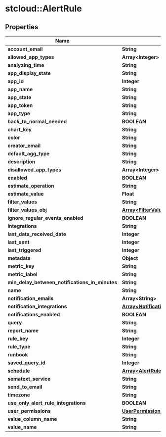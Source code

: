 # stcloud::AlertRule

## Properties
| Name                                           | Type                                                                           | Description | Notes      |
| ---------------------------------------------- | ------------------------------------------------------------------------------ | ----------- | ---------- |
| **account_email**                              | **String**                                                                     |             | [optional] |
| **allowed_app_types**                          | **Array&lt;Integer&gt;**                                                       |             | [optional] |
| **analyzing_time**                             | **String**                                                                     |             | [optional] |
| **app_display_state**                          | **String**                                                                     |             | [optional] |
| **app_id**                                     | **Integer**                                                                    |             | [optional] |
| **app_name**                                   | **String**                                                                     |             | [optional] |
| **app_state**                                  | **String**                                                                     |             | [optional] |
| **app_token**                                  | **String**                                                                     |             | [optional] |
| **app_type**                                   | **String**                                                                     |             | [optional] |
| **back_to_normal_needed**                      | **BOOLEAN**                                                                    |             | [optional] |
| **chart_key**                                  | **String**                                                                     |             | [optional] |
| **color**                                      | **String**                                                                     |             | [optional] |
| **creator_email**                              | **String**                                                                     |             | [optional] |
| **default_agg_type**                           | **String**                                                                     |             | [optional] |
| **description**                                | **String**                                                                     |             | [optional] |
| **disallowed_app_types**                       | **Array&lt;Integer&gt;**                                                       |             | [optional] |
| **enabled**                                    | **BOOLEAN**                                                                    |             | [optional] |
| **estimate_operation**                         | **String**                                                                     |             | [optional] |
| **estimate_value**                             | **Float**                                                                      |             | [optional] |
| **filter_values**                              | **String**                                                                     |             | [optional] |
| **filter_values_obj**                          | [**Array&lt;FilterValue&gt;**](FilterValue.md)                                 |             | [optional] |
| **ignore_regular_events_enabled**              | **BOOLEAN**                                                                    |             | [optional] |
| **integrations**                               | **String**                                                                     |             | [optional] |
| **last_data_received_date**                    | **Integer**                                                                    |             | [optional] |
| **last_sent**                                  | **Integer**                                                                    |             | [optional] |
| **last_triggered**                             | **Integer**                                                                    |             | [optional] |
| **metadata**                                   | **Object**                                                                     |             | [optional] |
| **metric_key**                                 | **String**                                                                     |             | [optional] |
| **metric_label**                               | **String**                                                                     |             | [optional] |
| **min_delay_between_notifications_in_minutes** | **String**                                                                     |             | [optional] |
| **name**                                       | **String**                                                                     |             | [optional] |
| **notification_emails**                        | **Array&lt;String&gt;**                                                        |             | [optional] |
| **notification_integrations**                  | [**Array&lt;NotificationIntegration&gt;**](NotificationIntegration.md)         |             | [optional] |
| **notifications_enabled**                      | **BOOLEAN**                                                                    |             | [optional] |
| **query**                                      | **String**                                                                     |             | [optional] |
| **report_name**                                | **String**                                                                     |             | [optional] |
| **rule_key**                                   | **Integer**                                                                    |             | [optional] |
| **rule_type**                                  | **String**                                                                     |             | [optional] |
| **runbook**                                    | **String**                                                                     |             | [optional] |
| **saved_query_id**                             | **Integer**                                                                    |             | [optional] |
| **schedule**                                   | [**Array&lt;AlertRuleScheduleWeekdayDto&gt;**](AlertRuleScheduleWeekdayDto.md) |             | [optional] |
| **sematext_service**                           | **String**                                                                     |             | [optional] |
| **send_to_email**                              | **String**                                                                     |             | [optional] |
| **timezone**                                   | **String**                                                                     |             | [optional] |
| **use_only_alert_rule_integrations**           | **BOOLEAN**                                                                    |             | [optional] |
| **user_permissions**                           | [**UserPermissions**](UserPermissions.md)                                      |             | [optional] |
| **value_column_name**                          | **String**                                                                     |             | [optional] |
| **value_name**                                 | **String**                                                                     |             | [optional] |
